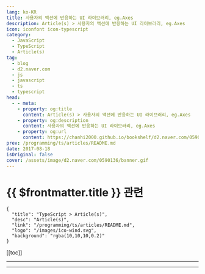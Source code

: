 ```yaml
---
lang: ko-KR
title: 사용자의 액션에 반응하는 UI 라이브러리, eg.Axes
description: Article(s) > 사용자의 액션에 반응하는 UI 라이브러리, eg.Axes
icon: iconfont icon-typescript
category: 
  - JavaScript
  - TypeScript
  - Article(s)
tag: 
  - blog
  - d2.naver.com
  - js
  - javascript
  - ts
  - typescript
head:  
  - - meta:
    - property: og:title
      content: Article(s) > 사용자의 액션에 반응하는 UI 라이브러리, eg.Axes
    - property: og:description
      content: 사용자의 액션에 반응하는 UI 라이브러리, eg.Axes
    - property: og:url
      content: https://chanhi2000.github.io/bookshelf/d2.naver.com/0590136.html
prev: /programming/ts/articles/README.md
date: 2017-08-18
isOriginal: false
cover: /assets/image/d2.naver.com/0590136/banner.gif
---
```


# {{ $frontmatter.title }} 관련

```component VPCard
{
  "title": "TypeScript > Article(s)",
  "desc": "Article(s)",
  "link": "/programming/ts/articles/README.md",
  "logo": "/images/ico-wind.svg",
  "background": "rgba(10,10,10,0.2)"
}
```

[[toc]]

---

<SiteInfo
  name="사용자의 액션에 반응하는 UI 라이브러리, eg.Axes | NAVER D2"
  desc="사용자의 액션에 반응하는 UI 라이브러리, eg.Axes"
  url="https://d2.naver.com/helloworld/0590136"
  logo="/assets/image/d2.naver.com/favicon.ico"
  preview="/assets/image/d2.naver.com/0590136/banner.gif"/>

<!-- TODO: 작성 -->

---

<TagLinks />